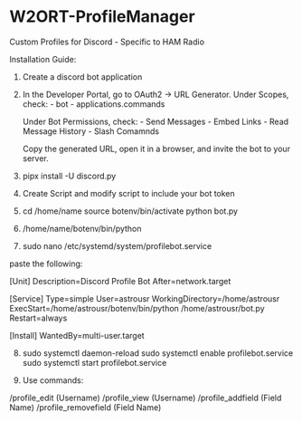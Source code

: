 # W2ORT-ProfileManager
Custom Profiles for Discord - Specific to HAM Radio


Installation Guide:
1. Create a discord bot application
2. In the Developer Portal, go to OAuth2 → URL Generator.
      Under Scopes, check:
       - bot
       - applications.commands

      Under Bot Permissions, check:
       - Send Messages
       - Embed Links
       - Read Message History
       - Slash Comamnds

      Copy the generated URL, open it in a browser, and invite the bot to your server.

3. pipx install -U discord.py

4. Create Script and modify script to include your bot token

5. 	cd /home/name
	source botenv/bin/activate
	python bot.py
	
6. /home/name/botenv/bin/python

7. sudo nano /etc/systemd/system/profilebot.service

paste the following:

[Unit]
Description=Discord Profile Bot
After=network.target

[Service]
Type=simple
User=astrousr
WorkingDirectory=/home/astrousr
ExecStart=/home/astrousr/botenv/bin/python /home/astrousr/bot.py
Restart=always

[Install]
WantedBy=multi-user.target

8. 	sudo systemctl daemon-reload
	sudo systemctl enable profilebot.service
	sudo systemctl start profilebot.service

9. Use commands:

/profile_edit (Username)
/profile_view (Username)
/profile_addfield (Field Name)
/profile_removefield (Field Name)
